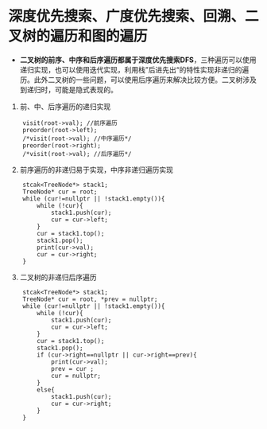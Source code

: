 # **深度优先搜索、广度优先搜索、回溯、二叉树的遍历和图的遍历**

* **二叉树的前序、中序和后序遍历都属于深度优先搜索DFS**，三种遍历可以使用递归实现，也可以使用迭代实现，利用栈”后进先出“的特性实现非递归的遍历。此外二叉树的一些问题，可以使用后序遍历来解决比较方便。二叉树涉及到递归时，可能是隐式表现的。
1. 前、中、后序遍历的递归实现
```
    visit(root->val); //前序遍历
    preorder(root->left);
    /*visit(root->val); //中序遍历*/
    preorder(root->right);
    /*visit(root->val); //后序遍历*/
```
2. 前序遍历的非递归易于实现，中序非递归遍历实现
```
    stcak<TreeNode*> stack1;
    TreeNode* cur = root;
    while (cur!=nullptr || !stack1.empty()){
        while (!cur){
            stack1.push(cur);
            cur = cur->left;
        }
        cur = stack1.top();
        stack1.pop();
        print(cur->val);
        cur = cur->right;
    }
```
3. 二叉树的非递归后序遍历
```
    stcak<TreeNode*> stack1;
    TreeNode* cur = root, *prev = nullptr;
    while (cur!=nullptr || !stack1.empty()){
        while (!cur){
            stack1.push(cur);
            cur = cur->left;
        }
        cur = stack1.top();
        stack1.pop();
        if (cur->right==nullptr || cur->right==prev){
            print(cur->val);
            prev = cur ;
            cur = nullptr;
        }
        else{
            stack1.push(cur);
            cur = cur->right;
        }
    }
```
